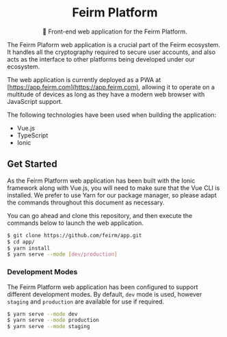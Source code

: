 <h1 align="center">Feirm Platform</h1>
<p align="center">📱 Front-end web application for the Feirm Platform.</p>

The Feirm Plaform web application is a crucial part of the Feirm ecosystem. It handles all the cryptography required to secure user accounts, and also acts as the interface to other platforms being developed under our ecosystem.

The web application is currently deployed as a PWA at [https://app.feirm.com](https://app.feirm.com), allowing it to operate on a multitude of devices as long as they have a modern web browser with JavaScript support.

The following technologies have been used when building the application:
* Vue.js
* TypeScript
* Ionic

## Get Started
As the Feirm Platform web application has been built with the Ionic framework along with Vue.js, you will need to make sure that the Vue CLI is installed. We prefer to use Yarn for our package manager, so please adapt the commands throughout this document as necessary.

You can go ahead and clone this repository, and then execute the commands below to launch the web application.
```bash
$ git clone https://github.com/feirm/app.git
$ cd app/
$ yarn install
$ yarn serve --mode [dev/production]
```

### Development Modes
The Feirm Platform web application has been configured to support different development modes. By default, `dev` mode is used, however `staging` and `production` are available for use if required.

```bash
$ yarn serve --mode dev
$ yarn serve --mode production
$ yarn serve --mode staging
```